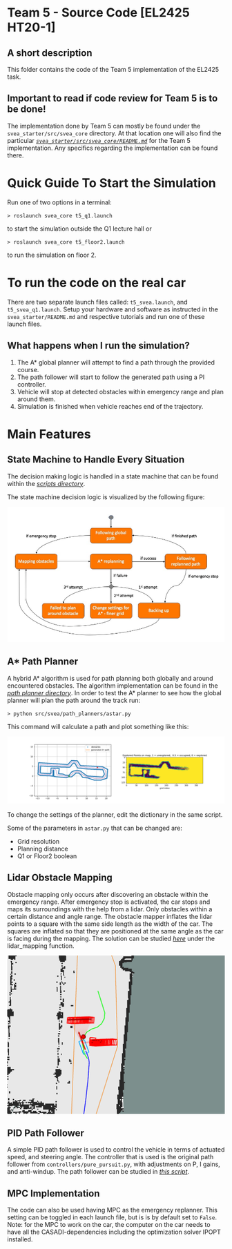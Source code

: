 # Team 5 - Source Code [EL2425 HT20-1]
## A short description
This folder contains the code of the Team 5 implementation of the EL2425 task.

## **Important to read if code review for Team 5 is to be done!** 

The implementation done by Team 5 can mostly be found under the `svea_starter/src/svea_core` directory. At that location one will also find the particular *[`svea_starter/src/svea_core/README.md`](https://github.com/KTH-SML/svea_starter/tree/team5_master/src/svea_core)* for the Team 5 implementation. Any specifics regarding the implementation can be found there.

# Quick Guide To Start the Simulation
Run one of two options in a terminal: 

    > roslaunch svea_core t5_q1.launch 
    
to start the simulation outside the Q1 lecture hall or 

    > roslaunch svea_core t5_floor2.launch

to run the simulation on floor 2.

# To run the code on the real car
 There are two separate launch files called: `t5_svea.launch`, and `t5_svea_q1.launch`. Setup your hardware and software as instructed in the `svea_starter/README.md` and respective tutorials and run one of these launch files.

## What happens when I run the simulation? 

1. The A* global planner will attempt to find a path through the provided course. 
2. The path follower will start to follow the generated path using a PI controller. 
3. Vehicle will stop at detected obstacles within emergency range and plan around them. 
4. Simulation is finished when vehicle reaches end of the trajectory.

# Main Features

## State Machine to Handle Every Situation 

The decision making logic is handled in a state machine that can be found within the *[scripts directory](https://github.com/KTH-SML/svea_starter/tree/team5_master/src/svea_core/scripts)*. 

The state machine decision logic is visualized by the following figure: 

 ![State Machine](t5_img/SM_orange.jpeg)

## A* Path Planner

A hybrid A* algorithm is used for path planning both globally and around encountered obstacles. The algorithm implementation can be found in the *[path planner directory](https://github.com/KTH-SML/svea_starter/tree/team5_master/src/svea_core/src/svea/path_planners)*. In order to test the A* planner to see how the global planner will plan the path around the track run:

    > python src/svea/path_planners/astar.py

This command will calculate a path and plot something like this:

 ![A* Path](t5_img/astarExample.png)


To change the settings of the planner, edit the dictionary in the same script.

Some of the parameters in `astar.py` that can be changed are:
- Grid resolution
- Planning distance 
- Q1 or Floor2 boolean

## Lidar Obstacle Mapping 

Obstacle mapping only occurs after discovering an obstacle within the emergency range. After emergency stop is activated, the car stops and maps its surroundings with the help from a lidar. Only obstacles within a certain distance and angle range. The obstacle mapper inflates the lidar points to a square with the same side length as the width of the car. The squares are inflated so that they are positioned at the same angle as the car is facing during the mapping. The solution can be studied *[here](https://github.com/KTH-SML/svea_starter/tree/team5_master/src/svea_core/src/svea/controllers)* under the lidar_mapping function.

 ![Obstacles](t5_img/inflated_obstacles.png)	


## PID Path Follower

A simple PID path follower is used to control the vehicle in terms of actuated speed, and steering angle. The controller that is used is the original path follower from `controllers/pure_pursuit.py`, with adjustments on P, I gains, and anti-windup. The path follower can be studied in *[this script](https://github.com/KTH-SML/svea_starter/tree/team5_master/src/svea_core/src/svea/controllers)*. 


## MPC Implementation
The code can also be used having MPC as the emergency replanner. This setting can be toggled in each launch file, but is is by default set to `False`. Note: for the MPC to work on the car, the computer on the car needs to have all the CASADI-dependencies including the optimization solver IPOPT installed. 


